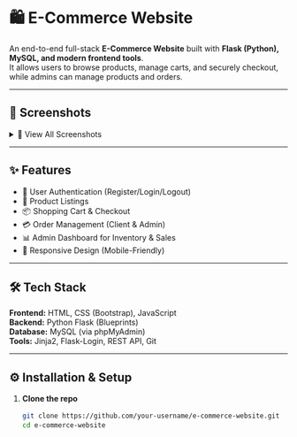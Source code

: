 # 🛍️ E-Commerce Website

An end-to-end full-stack **E-Commerce Website** built with **Flask (Python), MySQL, and modern frontend tools**.  
It allows users to browse products, manage carts, and securely checkout, while admins can manage products and orders.

---

## 📸 Screenshots

<details>
  <summary>📸 View All Screenshots</summary>
  <p align="center">
    <b>Landing Page</b><br/>
    <img src="screenshots/home header.png" width="300" />
    <img src="screenshots/landing page.png" width="300" />
    <img src="screenshots/home footer.png" width="300" />
    <img src="screenshots/login form modal.png" width="300" />
    <img src="screenshots/registration form modal.png" width="300" />
    <img src="screenshots/profile modal.png" width="300" />
    <img src="screenshots/edit profile modal.png" width="300" />
    <br/><br/>
    <b>Client Pages</b><br/>
    <img src="screenshots/client cart.png" width="300" />
    <img src="screenshots/client checkout.png" width="300" />
    <img src="screenshots/client order.png" width="300" />
    <img src="screenshots/client order details.png" width="300" />
    <br/><br/>
    <b>Admin Pages</b><br/>
    <img src="screenshots/cart.png" width="300" />
    <img src="screenshots/profile.png" width="300" />
    <img src="screenshots/orders.png" width="300" />
  </p>
</details>

---

## ✨ Features

- 🔑 User Authentication (Register/Login/Logout)
- 🛒 Product Listings
- 📦 Shopping Cart & Checkout
- 💳 Order Management (Client & Admin)
- 📊 Admin Dashboard for Inventory & Sales
- 📱 Responsive Design (Mobile-Friendly)

---

## 🛠 Tech Stack

**Frontend:** HTML, CSS (Bootstrap), JavaScript  
**Backend:** Python Flask (Blueprints)  
**Database:** MySQL (via phpMyAdmin)  
**Tools:** Jinja2, Flask-Login, REST API, Git  

---

## ⚙️ Installation & Setup

1. **Clone the repo**
   ```bash
   git clone https://github.com/your-username/e-commerce-website.git
   cd e-commerce-website
